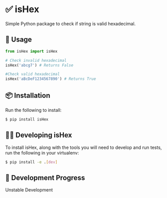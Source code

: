 # ✅ isHex

Simple Python package to check if string is valid hexadecimal.  

## 🚀 Usage

```python
from isHex import isHex

# Check invalid hexadecimal
isHex('abcg7') # Returns False

#Check valid hexadecimal
isHex('aBcDeF1234567890') # Returns True
```

## 📦 Installation

Run the following to install:  

```bash
$ pip install isHex
```

## 👨‍💻 Developing isHex

To install isHex, along with the tools you will need to develop and run tests, run the following in your virtualenv:  

```bash
$ pip install -e .[dev]
```

## 🚦 Development Progress

Unstable Development